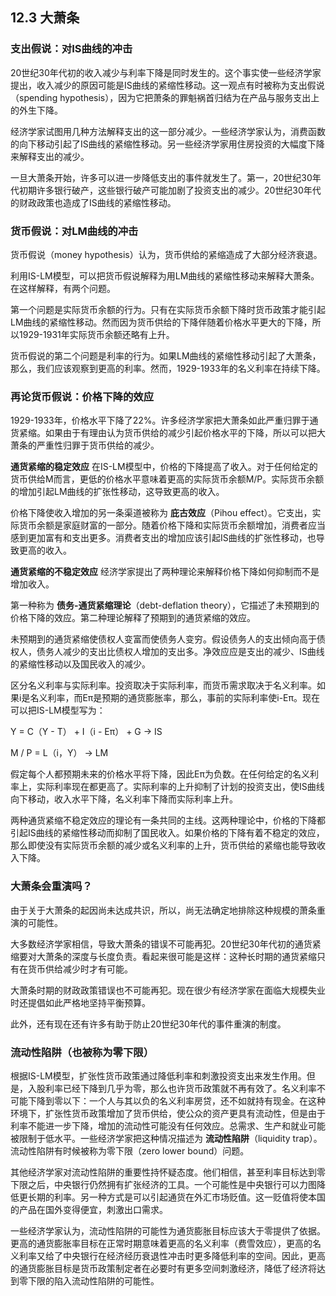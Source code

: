 ## 12.3 大萧条

### 支出假说：对IS曲线的冲击
20世纪30年代初的收入减少与利率下降是同时发生的。这个事实使一些经济学家提出，收入减少的原因可能是IS曲线的紧缩性移动。这一观点有时被称为支出假说（spending hypothesis），因为它把萧条的罪魁祸首归结为在产品与服务支出上的外生下降。

经济学家试图用几种方法解释支出的这一部分减少。一些经济学家认为，消费函数的向下移动引起了IS曲线的紧缩性移动。另一些经济学家用住房投资的大幅度下降来解释支出的减少。

一旦大萧条开始，许多可以进一步降低支出的事件就发生了。第一，20世纪30年代初期许多银行破产，这些银行破产可能加剧了投资支出的减少。20世纪30年代的财政政策也造成了IS曲线的紧缩性移动。

### 货币假说：对LM曲线的冲击
货币假说（money hypothesis）认为，货币供给的紧缩造成了大部分经济衰退。

利用IS-LM模型，可以把货币假说解释为用LM曲线的紧缩性移动来解释大萧条。在这样解释，有两个问题。

第一个问题是实际货币余额的行为。只有在实际货币余额下降时货币政策才能引起LM曲线的紧缩性移动。然而因为货币供给的下降伴随着价格水平更大的下降，所以1929-1931年实际货币余额还略有上升。

货币假说的第二个问题是利率的行为。如果LM曲线的紧缩性移动引起了大萧条，那么，我们应该观察到更高的利率。然而，1929-1933年的名义利率在持续下降。

### 再论货币假说：价格下降的效应
1929-1933年，价格水平下降了22%。许多经济学家把大萧条如此严重归罪于通货紧缩。如果由于有理由认为货币供给的减少引起价格水平的下降，所以可以把大萧条的严重性归罪于货币供给的减少。

**通货紧缩的稳定效应** 在IS-LM模型中，价格的下降提高了收入。对于任何给定的货币供给M而言，更低的价格水平意味着更高的实际货币余额M/P。实际货币余额的增加引起LM曲线的扩张性移动，这导致更高的收入。

价格下降使收入增加的另一条渠道被称为 **庇古效应**（Pihou effect）。它支出，实际货币余额是家庭财富的一部分。随着价格下降和实际货币余额增加，消费者应当感到更加富有和支出更多。消费者支出的增加应该引起IS曲线的扩张性移动，也导致更高的收入。

**通货紧缩的不稳定效应** 经济学家提出了两种理论来解释价格下降如何抑制而不是增加收入。

第一种称为 **债务-通货紧缩理论**（debt-deflation theory），它描述了未预期到的价格下降的效应。第二种理论解释了预期到的通货紧缩的效应。

未预期到的通货紧缩使债权人变富而使债务人变穷。假设债务人的支出倾向高于债权人，债务人减少的支出比债权人增加的支出多。净效应应是支出的减少、IS曲线的紧缩性移动以及国民收入的减少。

区分名义利率与实际利率。投资取决于实际利率，而货币需求取决于名义利率。如果i是名义利率，而Eπ是预期的通货膨胀率，那么，事前的实际利率使i-Eπ。现在可以把IS-LM模型写为：

Y = C（Y - T） + I（i - Eπ） + G -> IS

M / P = L（i，Y） -> LM

假定每个人都预期未来的价格水平将下降，因此Eπ为负数。在任何给定的名义利率上，实际利率现在都更高了。实际利率的上升抑制了计划的投资支出，使IS曲线向下移动，收入水平下降，名义利率下降而实际利率上升。

两种通货紧缩不稳定效应的理论有一条共同的主线。这两种理论中，价格的下降都引起IS曲线的紧缩性移动而抑制了国民收入。如果价格的下降有着不稳定的效应，那么即使没有实际货币余额的减少或名义利率的上升，货币供给的紧缩也能导致收入下降。

### 大萧条会重演吗？
由于关于大萧条的起因尚未达成共识，所以，尚无法确定地排除这种规模的萧条重演的可能性。

大多数经济学家相信，导致大萧条的错误不可能再犯。20世纪30年代初的通货紧缩要对大萧条的深度与长度负责。看起来很可能是这样：这种长时期的通货紧缩只有在货币供给减少时才有可能。

大萧条时期的财政政策错误也不可能再犯。现在很少有经济学家在面临大规模失业时还提倡如此严格地坚持平衡预算。

此外，还有现在还有许多有助于防止20世纪30年代的事件重演的制度。

### 流动性陷阱（也被称为零下限）
根据IS-LM模型，扩张性货币政策通过降低利率和刺激投资支出来发生作用。但是，入股利率已经下降到几乎为零，那么也许货币政策就不再有效了。名义利率不可能下降到零以下：一个人与其以负的名义利率房贷，还不如就持有现金。在这种环境下，扩张性货币政策增加了货币供给，使公众的资产更具有流动性，但是由于利率不能进一步下降，增加的流动性可能没有任何效应。总需求、生产和就业可能被限制于低水平。一些经济学家把这种情况描述为 **流动性陷阱**（liquidity trap）。流动性陷阱有时候被称为零下限（zero lower bound）问题。

其他经济学家对流动性陷阱的重要性持怀疑态度。他们相信，甚至利率目标达到零下限之后，中央银行仍然拥有扩张经济的工具。一个可能性是中央银行可以力图降低更长期的利率。另一种方式是可以引起通货在外汇市场贬值。这一贬值将使本国的产品在国外变得便宜，刺激出口需求。

一些经济学家认为，流动性陷阱的可能性为通货膨胀目标应该大于零提供了依据。更高的通货膨胀率目标在正常时期意味着更高的名义利率（费雪效应），更高的名义利率又给了中央银行在经济经历衰退性冲击时更多降低利率的空间。因此，更高的通货膨胀目标是货币政策制定者在必要时有更多空间刺激经济，降低了经济将达到零下限的陷入流动性陷阱的可能性。